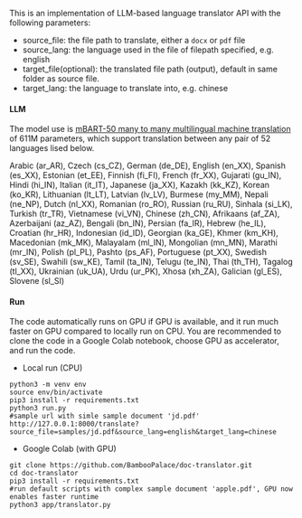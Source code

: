 This is an implementation of LLM-based language translator API with the following parameters:
- source_file: the file path to translate, either a `docx` or `pdf` file
- source_lang: the language used in the file of filepath specified, e.g. english
- target_file(optional): the translated file path (output), default in same folder as source file.
- target_lang: the language to translate into, e.g. chinese

#### LLM
The model use is [mBART-50 many to many multilingual machine translation]('https://huggingface.co/facebook/mbart-large-50-many-to-many-mmt') of 611M parameters, which support translation between any pair of 52 languages lised below.


Arabic (ar_AR), Czech (cs_CZ), German (de_DE), English (en_XX), Spanish (es_XX), Estonian (et_EE), Finnish (fi_FI), French (fr_XX), Gujarati (gu_IN), Hindi (hi_IN), Italian (it_IT), Japanese (ja_XX), Kazakh (kk_KZ), Korean (ko_KR), Lithuanian (lt_LT), Latvian (lv_LV), Burmese (my_MM), Nepali (ne_NP), Dutch (nl_XX), Romanian (ro_RO), Russian (ru_RU), Sinhala (si_LK), Turkish (tr_TR), Vietnamese (vi_VN), Chinese (zh_CN), Afrikaans (af_ZA), Azerbaijani (az_AZ), Bengali (bn_IN), Persian (fa_IR), Hebrew (he_IL), Croatian (hr_HR), Indonesian (id_ID), Georgian (ka_GE), Khmer (km_KH), Macedonian (mk_MK), Malayalam (ml_IN), Mongolian (mn_MN), Marathi (mr_IN), Polish (pl_PL), Pashto (ps_AF), Portuguese (pt_XX), Swedish (sv_SE), Swahili (sw_KE), Tamil (ta_IN), Telugu (te_IN), Thai (th_TH), Tagalog (tl_XX), Ukrainian (uk_UA), Urdu (ur_PK), Xhosa (xh_ZA), Galician (gl_ES), Slovene (sl_SI)


#### Run
The code automatically runs on GPU if GPU is available, and it run much faster on GPU compared to locally run on CPU.
You are recommended to clone the code in a Google Colab notebook, choose GPU as accelerator, and run the code.
- Local run (CPU)
```
python3 -m venv env
source env/bin/activate
pip3 install -r requirements.txt
python3 run.py
#sample url with simle sample document 'jd.pdf'
http://127.0.0.1:8000/translate?source_file=samples/jd.pdf&source_lang=english&target_lang=chinese
```
- Google Colab (with GPU)
```
git clone https://github.com/BambooPalace/doc-translator.git
cd doc-translator
pip3 install -r requirements.txt
#run default scripts with complex sample document 'apple.pdf', GPU now enables faster runtime
python3 app/translator.py
```
